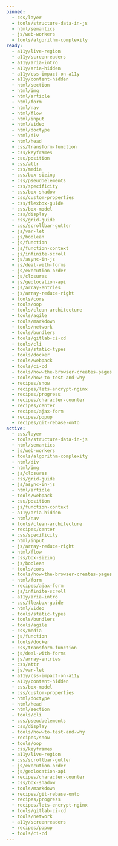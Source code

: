 ```yaml
---
pinned:
  - css/layer
  - tools/structure-data-in-js
  - html/semantics
  - js/web-workers
  - tools/algorithm-complexity
ready:
  - a11y/live-region
  - a11y/screenreaders
  - a11y/aria-intro
  - a11y/aria-hidden
  - a11y/css-impact-on-a11y
  - a11y/content-hidden
  - html/section
  - html/img
  - html/article
  - html/form
  - html/nav
  - html/flow
  - html/input
  - html/video
  - html/doctype
  - html/div
  - html/head
  - css/transform-function
  - css/keyframes
  - css/position
  - css/attr
  - css/media
  - css/box-sizing
  - css/pseudoelements
  - css/specificity
  - css/box-shadow
  - css/custom-properties
  - css/flexbox-guide
  - css/box-model
  - css/display
  - css/grid-guide
  - css/scrollbar-gutter
  - js/var-let
  - js/boolean
  - js/function
  - js/function-context
  - js/infinite-scroll
  - js/async-in-js
  - js/deal-with-forms
  - js/execution-order
  - js/closures
  - js/geolocation-api
  - js/array-entries
  - js/array-reduce-right
  - tools/cors
  - tools/oop
  - tools/clean-architecture
  - tools/agile
  - tools/markdown
  - tools/network
  - tools/bundlers
  - tools/gitlab-ci-cd
  - tools/cli
  - tools/static-types
  - tools/docker
  - tools/webpack
  - tools/ci-cd
  - tools/how-the-browser-creates-pages
  - tools/how-to-test-and-why
  - recipes/snow
  - recipes/lets-encrypt-nginx
  - recipes/progress
  - recipes/character-counter
  - recipes/center
  - recipes/ajax-form
  - recipes/popup
  - recipes/git-rebase-onto
active:
  - css/layer
  - tools/structure-data-in-js
  - html/semantics
  - js/web-workers
  - tools/algorithm-complexity
  - html/div
  - html/img
  - js/closures
  - css/grid-guide
  - js/async-in-js
  - html/article
  - tools/webpack
  - css/position
  - js/function-context
  - a11y/aria-hidden
  - html/nav
  - tools/clean-architecture
  - recipes/center
  - css/specificity
  - html/input
  - js/array-reduce-right
  - html/flow
  - css/box-sizing
  - js/boolean
  - tools/cors
  - tools/how-the-browser-creates-pages
  - html/form
  - recipes/ajax-form
  - js/infinite-scroll
  - a11y/aria-intro
  - css/flexbox-guide
  - html/video
  - tools/static-types
  - tools/bundlers
  - tools/agile
  - css/media
  - js/function
  - tools/docker
  - css/transform-function
  - js/deal-with-forms
  - js/array-entries
  - css/attr
  - js/var-let
  - a11y/css-impact-on-a11y
  - a11y/content-hidden
  - css/box-model
  - css/custom-properties
  - html/doctype
  - html/head
  - html/section
  - tools/cli
  - css/pseudoelements
  - css/display
  - tools/how-to-test-and-why
  - recipes/snow
  - tools/oop
  - css/keyframes
  - a11y/live-region
  - css/scrollbar-gutter
  - js/execution-order
  - js/geolocation-api
  - recipes/character-counter
  - css/box-shadow
  - tools/markdown
  - recipes/git-rebase-onto
  - recipes/progress
  - recipes/lets-encrypt-nginx
  - tools/gitlab-ci-cd
  - tools/network
  - a11y/screenreaders
  - recipes/popup
  - tools/ci-cd
---
```


